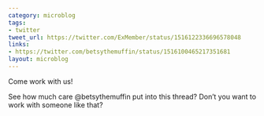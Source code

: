 ```yaml
---
category: microblog
tags:
- twitter
tweet_url: https://twitter.com/ExMember/status/1516122336696578048
links:
- https://twitter.com/betsythemuffin/status/1516100465217351681
layout: microblog
---
```

Come work with us!

See how much care @betsythemuffin put into this thread? Don’t you want to work with someone like that?
